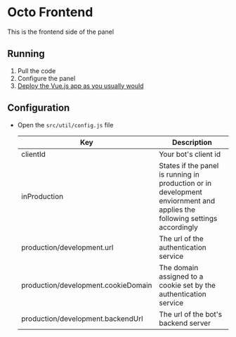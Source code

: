 # Octo Frontend

This is the frontend side of the panel

## Running

1. Pull the code
2. Configure the panel
3. [Deploy the Vue.js app as you usually would](https://cli.vuejs.org/guide/deployment.html)

## Configuration

- Open the `src/util/config.js` file

    |Key|Description|
    |---|---|
    |clientId| Your bot's client id |
    |inProduction| States if the panel is running in production or in development enviornment and applies the following settings accordingly |
    |production/development.url| The url of the authentication service |
    |production/development.cookieDomain| The domain assigned to a cookie set by the authentication service |
    |production/development.backendUrl| The url of the bot's backend server |

